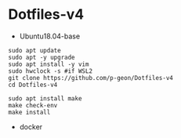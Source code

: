 # Dotfiles-v4

- Ubuntu18.04-base

```
sudo apt update
sudo apt -y upgrade
sudo apt install -y vim
sudo hwclock -s #if WSL2
git clone https://github.com/p-geon/Dotfiles-v4
cd Dotfiles-v4
````

```
sudo apt install make
make check-env
make install
```

- docker
